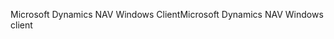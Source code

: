 <span data-ttu-id="ffd2e-101">Microsoft Dynamics NAV Windows Client</span><span class="sxs-lookup"><span data-stu-id="ffd2e-101">Microsoft Dynamics NAV Windows client</span></span>